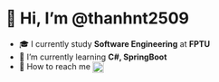 <!-- <h1 align="center">👋 Hi, I’m @thanhnt2509</h1> -->
<h1>👋 Hi, I’m @thanhnt2509</h1>

- 🎓 I currently study **Software Engineering** at **FPTU**
- 🤔 I’m currently learning **C#, SpringBoot**
- 🔗 How to reach me <a href="https://www.facebook.com/thanhnt259/" target="blank"><img align="center" src="https://raw.githubusercontent.com/rahuldkjain/github-profile-readme-generator/master/src/images/icons/Social/facebook.svg" alt="thanhnt259" height="20" width="20" /></a>



